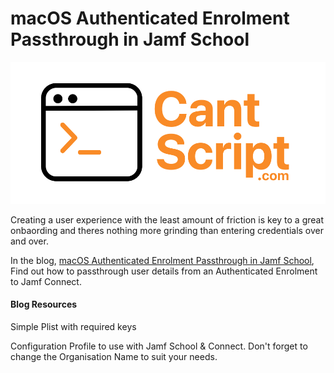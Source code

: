 # macOS Authenticated Enrolment Passthrough in Jamf School


<p align="center">
<img width="512" alt="CantScript Logo" src="https://github.com/cantscript/LocalJamfSchoolVariables/blob/main/CantScript_Full_DotComV7.png">
</p>

Creating a user experience with the least amount of friction is key to a great onbaording and theres nothing more grinding than entering credentials over and over. 

In the blog, [macOS Authenticated Enrolment Passthrough in Jamf School](https://cantscript.com/posts), Find out how to passthrough user details from an Authenticated Enrolment to Jamf Connect.

#### Blog Resources

Simple Plist with required keys

Configuration Profile to use with Jamf School & Connect. Don't forget to change the Organisation Name to suit your needs.
